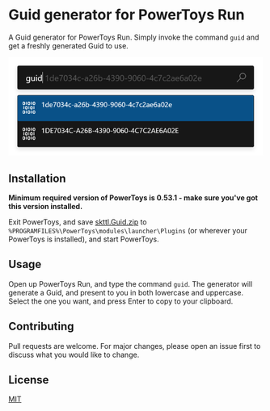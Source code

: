 # Guid generator for PowerToys Run

A Guid generator for PowerToys Run. Simply invoke the command `guid` and get a freshly generated Guid to use.

![Using Guid generator for PowerToys Run](/assets/screenshot.png?raw=true)

## Installation

**Minimum required version of PowerToys is 0.53.1 - make sure you've got this version installed.**

Exit PowerToys, and save [skttl.Guid.zip](https://github.com/skttl/ptrun-guid/releases/download/0.1.0/skttl.Guid.zip) to `%PROGRAMFILES%\PowerToys\modules\launcher\Plugins` (or wherever your PowerToys is installed), and start PowerToys.

## Usage

Open up PowerToys Run, and type the command `guid`. The generator will generate a Guid, and present to you in both lowercase and uppercase. Select the one you want, and press Enter to copy to your clipboard.

## Contributing
Pull requests are welcome. For major changes, please open an issue first to discuss what you would like to change.

## License
[MIT](https://choosealicense.com/licenses/mit/)

